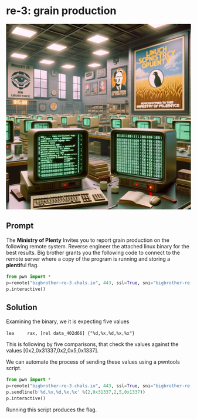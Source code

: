 # re-3: grain production

<img src="images/re-3.jpg"></img>

## Prompt 

The **Ministry of Plenty** Invites you to report grain production on the following remote system. Reverse engineer the attached linux binary for the best results. Big brother grants you the following code to connect to the remote server where a copy of the program is running and storing a **plenti**ful flag. 

```python
from pwn import * 
p=remote("bigbrother-re-3.chals.io", 443, ssl=True, sni="bigbrother-re-3.chals.io")
p.interactive()
```

## Solution

Examining the binary, we it is expecting five values 

```lea     rax, [rel data_402d66] {"%d,%x,%d,%x,%x"}```

This is following by five comparisons, that check the values against the values [0x2,0x31337,0x2,0x5,0x1337].

We can automate the process of sending these values using a pwntools script. 

```python
from pwn import * 
p=remote("bigbrother-re-3.chals.io", 443, ssl=True, sni="bigbrother-re-3.chals.io")
p.sendline(b'%d,%x,%d,%x,%x' %(2,0x31337,2,5,0x1337))
p.interactive()
```

Running this script produces the flag. 
